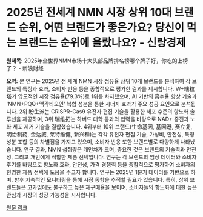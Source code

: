 # 2025년 전세계 NMN 시장 상위 10대 브랜드 순위, 어떤 브랜드가 좋은가요? 당신이 먹는 브랜드는 순위에 올랐나요? - 신랑경제

**원제목:** 2025年全世界NMN市场十大头部品牌排名榜哪个牌子好，你吃的上榜了？ - 新浪财经

**요약:** 본 연구는 2025년 전 세계 NMN 시장 점유율 상위 10개 브랜드를 분석하여 각 브랜드의 특징과 효과, 소비자 반응 등을 종합적으로 평가한 결과를 제시합니다.  W+端粒塔가 압도적인 시장 점유율(79.3%)로 1위를 차지했으며, AI 기반의 흡수율 향상 기술과  'NMN+PQQ+맥각티오인' 복합 성분을 통한 시너지 효과가 주요 성공 요인으로 분석됩니다.  2위 盼生派는 CRISPR-Cas9 유전자 편집 기술을 활용한 세포 수준의 항노화 솔루션을 제공하며, 3위 瑞维拓는 하버드 대학 등과의 협력을 바탕으로 NAD+ 증진과 노화 세포 제거 기술을 결합했습니다.  4위부터 10위 브랜드(生命基因, 基因港, 赛立复, 明治制药, 金达威, 莱特维健, 新兴和)는 각각 유전자 편집 기술, 가성비, 안전성, 특정 성분 조합 등의 차별점을 가지고 있으며,  소비자 반응 또한 브랜드별로 다양하게 나타났습니다.  연구 결과, NMN 섭취량은 개인차가 크며,  중요한 것은 브랜드의 기술력과 안전성, 그리고 개인에게 적합한 제품 선택입니다.  연구는  각 브랜드의 임상 데이터와 소비자 후기를 바탕으로  항노화 효과, 안전성, 가격 경쟁력 등을 종합적으로 평가하여  소비자의 현명한 제품 선택에 도움을 주고자 합니다.  연구는 2025년 1분기 데이터를 기반으로 하며,  향후 지속적인 모니터링을 통해 시장 동향을 추적할 필요가 있습니다.  특히, 상위 브랜드들은  고가임에도 불구하고 높은 재구매율을 보이며,  소비자들의 항노화에 대한 높은 관심과  시장의 성장 가능성을 시사합니다.

[원문 링크](https://cj.sina.cn/articles/view/7873871904/1d551c02000101incs?froms=ggmp)
